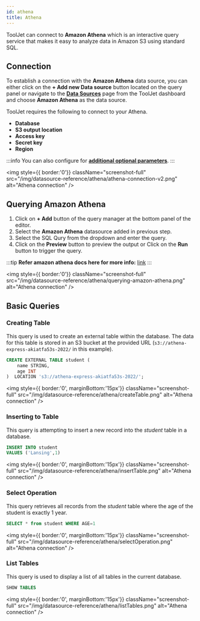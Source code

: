 ```yaml
---
id: athena
title: Athena
---
```


ToolJet can connect to **Amazon Athena** which is an interactive query service that makes it easy to analyze data in Amazon S3 using standard SQL.

<div style={{paddingTop:'24px'}}>

## Connection

To establish a connection with the **Amazon Athena** data source, you can either click on the **+ Add new Data source** button located on the query panel or navigate to the **[Data Sources](https://docs.tooljet.com/docs/data-sources/overview)** page from the ToolJet dashboard and choose **Amazon Athena** as the data source.

ToolJet requires the following to connect to your Athena.

- **Database**
- **S3 output location**
- **Access key**
- **Secret key**
- **Region**

:::info
You can also configure for **[additional optional parameters](https://github.com/ghdna/athena-express)**.
:::

<div style={{textAlign: 'center'}}>

<img style={{ border:'0'}} className="screenshot-full" src="/img/datasource-reference/athena/athena-connection-v2.png" alt="Athena connection" />

</div>

</div>

<div style={{paddingTop:'24px'}}>

## Querying Amazon Athena

1. Click on **+ Add** button of the query manager at the bottom panel of the editor.
2. Select the **Amazon Athena** datasource added in previous step.
3. Select the SQL Qury from the dropdown and enter the query.
4. Click on the **Preview** button to preview the output or Click on the **Run** button to trigger the query.

:::tip
**Refer amazon athena docs here for more info:** [link](https://docs.aws.amazon.com/athena/latest/ug/what-is.html)
:::

<div style={{textAlign: 'center'}}>

<img style={{ border:'0'}} className="screenshot-full" src="/img/datasource-reference/athena/querying-amazon-athena.png" alt="Athena connection" />

</div>

</div>

<div style={{paddingTop:'24px'}}>

## Basic Queries

### Creating Table 

This query is used to create an external table within the database. The data for this table is stored in an S3 bucket at the provided URL (`s3://athena-express-akiatfa53s-2022/` in this example).

```sql
CREATE EXTERNAL TABLE student (
    name STRING,
    age INT
)  LOCATION 's3://athena-express-akiatfa53s-2022/';
```

<img style={{ border:'0', marginBottom:'15px'}} className="screenshot-full" src="/img/datasource-reference/athena/createTable.png" alt="Athena connection" />

### Inserting to Table

This query is attempting to insert a new record into the *student* table in a database. 

```sql
INSERT INTO student
VALUES ('Lansing',1)
```

<img style={{ border:'0', marginBottom:'15px'}} className="screenshot-full" src="/img/datasource-reference/athena/insertTable.png" alt="Athena connection" />

### Select Operation

This query retrieves all records from the *student* table where the age of the student is exactly 1 year.

```sql
SELECT * from student WHERE AGE=1
```

<img style={{ border:'0', marginBottom:'15px'}} className="screenshot-full" src="/img/datasource-reference/athena/selectOperation.png" alt="Athena connection" />

### List Tables

This query is used to display a list of all tables in the current database.

```sql
SHOW TABLES
```

<img style={{ border:'0', marginBottom:'15px'}} className="screenshot-full" src="/img/datasource-reference/athena/listTables.png" alt="Athena connection" />

</div>